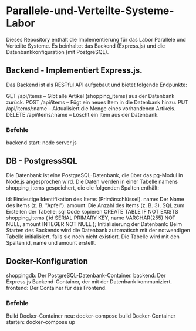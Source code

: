 # Parallele-und-Verteilte-Systeme-Labor

Dieses Repository enthält die Implementierung für das Labor Parallele und Verteilte Systeme. 
Es beinhaltet das Backend (Express.js) und die Datenbankkonfiguration (mit PostgreSQL).

## Backend - Implementiert Express.js.
Das Backend ist als RESTful API aufgebaut und bietet folgende Endpunkte:

GET /api/items – Gibt alle Artikel (shopping_items) aus der Datenbank zurück.
POST /api/items – Fügt ein neues Item in die Datenbank hinzu.
PUT /api/items/:name – Aktualisiert die Menge eines vorhandenen Artikels.
DELETE /api/items/:name – Löscht ein Item aus der Datenbank.

### Befehle
backend start: node server.js


## DB - PostgressSQL
Die Datenbank ist eine PostgreSQL-Datenbank, die über das pg-Modul in Node.js angesprochen wird. Die Daten werden in einer Tabelle namens shopping_items gespeichert, die die folgenden Spalten enthält:

id: Eindeutige Identifikation des Items (Primärschlüssel).
name: Der Name des Items (z. B. "Apfel").
amount: Die Anzahl des Items (z. B. 3).
SQL zum Erstellen der Tabelle:
sql
Code kopieren
CREATE TABLE IF NOT EXISTS shopping_items (
    id SERIAL PRIMARY KEY,
    name VARCHAR(255) NOT NULL,
    amount INTEGER NOT NULL
);
Initialisierung der Datenbank: Beim Starten des Backends wird die Datenbank automatisch mit der notwendigen Tabelle initialisiert, falls sie noch nicht existiert. Die Tabelle wird mit den Spalten id, name und amount erstellt.

## Docker-Konfiguration
shoppingdb: Der PostgreSQL-Datenbank-Container.
backend: Der Express.js Backend-Container, der mit der Datenbank kommuniziert.
frontend: Der Container für das Frontend.

### Befehle
Build Docker-Container neu: docker-compose build
Docker-Container starten: docker-compose up


